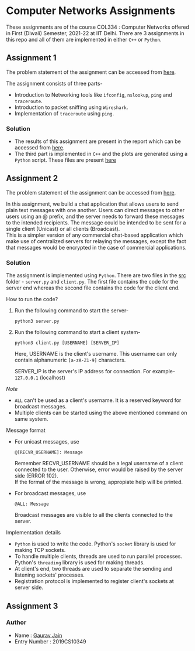 # Computer Networks Assignments
These assignments are of the course COL334 : Computer Networks offered in First (Diwali) Semester, 2021-22 at IIT Delhi. There are 3 assignments in this repo and all of them are implemented in either ```C++``` or ```Python```.

## Assignment 1
The problem statement of the assignment can be accessed from [here](./A1/COL334_A1_PS.pdf). 

The assignment consists of three parts-
* Introduction to Networking tools like ```ifconfig```, ```nslookup```, ```ping``` and ```traceroute```. 
* Introduction to packet sniffing using ```Wireshark```. 
* Implementation of ```traceroute``` using ```ping```.

### Solution
* The results of this assignment are present in the report which can be accessed from [here](./A1/COL334_A1_Report.pdf).
* The third part is implemented in ```C++``` and the plots are generated using a ```Python``` script. These files are present [here](./A1/)
 

## Assignment 2
The problem statement of the assignment can be accessed from [here](./A2/COL334_A2_PS.pdf).

In this assignment, we build a chat application that allows users to send
plain text messages with one another. Users can direct messages to other users using an @ prefix, and the server needs to forward these messages to the intended recipients. The message could be intended to be sent for a single client (Unicast) or all clients (Broadcast).  
This is a simpler version of any commercial chat-based application which make use of centralized servers for relaying the messages, except the fact that messages would be encrypted in the case of commercial applications.

### Solution
The assignment is implemented using ```Python```. There are two files in the [src](./A2/src/) folder - ```server.py``` and ```client.py```. The first file contains the code for the server end whereas the second file contains the code for the client end.

How to run the code?
1. Run the following command to start the server-
    ```
    python3 server.py 
    ``` 
2. Run the following command to start a client system-
    ```
    python3 client.py [USERNAME] [SERVER_IP]
    ```
    Here, USERNAME is the client's username. This username can only contain alphanumeric ```[a-zA-Z1-9]``` characters.

    SERVER_IP is the server's IP address for connection. For example- ```127.0.0.1``` (localhost)

*Note*
- ```ALL``` can't be used as a client's username. It is a reserved keyword for broadcast messages. 
- Multiple clients can be started using the above mentioned command on same system.

Message format
- For unicast messages, use
    ```
    @[RECVR_USERNAME]: Message
    ```
    Remember RECVR_USERNAME should be a legal username of a client connected to the user. Otherwise, error would be raised by the server side (ERROR 102). \
     If the format of the message is wrong, appropiate help will be printed.

- For broadcast messages, use
    ```
    @ALL: Message
    ```
    Broadcast messages are visible to all the clients connected to the server. 

Implementation details
- ```Python``` is used to write the code. Python's ```socket``` library is used for making TCP sockets. 
- To handle multiple clients, threads are used to run parallel processes. Python's ```threading``` library is used for making threads.  
- At client's end, two threads are used to separate the sending and listening sockets' processes.
- Registration protocol is implemented to register client's sockets at server side. 


## Assignment 3

### Author
* Name : [Gaurav Jain](https://github.com/GAURAV-28/)
* Entry Number : 2019CS10349